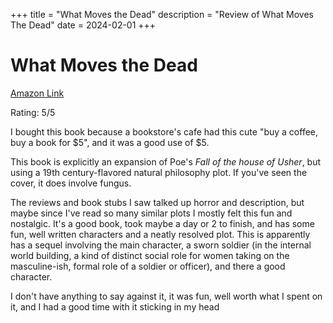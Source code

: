 +++
title = "What Moves the Dead"
description = "Review of What Moves The Dead"
date = 2024-02-01
+++

# What Moves the Dead

[Amazon Link](https://www.amazon.com/What-Moves-Dead-T-Kingfisher/dp/1250830753)

Rating: 5/5

I bought this book because a bookstore's cafe had this cute "buy a coffee, buy a book for $5", and it was a good use of $5.

This book is explicitly an expansion of Poe's _Fall of the house of Usher_, but using a 19th century-flavored natural philosophy plot. If you've seen the cover, it does involve fungus.

The reviews and book stubs I saw talked up horror and description, but maybe since I've read so many similar plots I mostly felt this fun and nostalgic. It's a good book, took maybe a day or 2 to finish, and has some fun, well written characters and a neatly resolved plot. This is apparently has a sequel involving the main character, a sworn soldier (in the internal world building, a kind of distinct social role for women taking on the masculine-ish, formal role of a soldier or officer), and there a good character.

I don't have anything to say against it, it was fun, well worth what I spent on it, and I had a good time with it sticking in my head